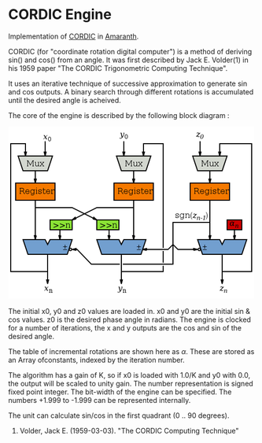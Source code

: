 CORDIC Engine
=============

Implementation of 
[CORDIC](https://en.wikibooks.org/w/index.php?title=Digital_Circuits/CORDIC)
in 
[Amaranth](https://github.com/amaranth-lang/amaranth).

CORDIC (for "coordinate rotation digital computer") is a method of deriving sin() and cos() from an angle. It was first described by Jack E. Volder(1) in his 1959 paper "The CORDIC Trigonometric Computing Technique".

It uses an iterative technique of successive approximation to generate sin and cos outputs. A binary search through different rotations is accumulated until the desired angle is acheived.

The core of the engine is described by the following block diagram :

![hello](CORDIC.png)

The initial x0, y0 and z0 values are loaded in. x0 and y0 are the initial sin & cos values. z0 is the desired phase angle in radians. The engine is clocked for a number of iterations, the x and y outputs are the cos and sin of the desired angle.

The table of incremental rotations are shown here as _α_. These are stored as an Array ofconstants, indexed by the iteration number.

The algorithm has a gain of K, so if x0 is loaded with 1.0/K and y0 with 0.0, the output will be scaled to unity gain. The number representation is signed fixed point integer. The bit-width of the engine can be specified. The numbers +1.999 to -1.999 can be represented internally.

The unit can calculate sin/cos in the first quadrant (0 .. 90 degrees).

1. Volder, Jack E. (1959-03-03). "The CORDIC Computing Technique"
